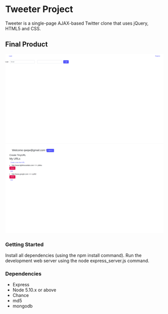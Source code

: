 # Tweeter Project

Tweeter is a single-page AJAX-based Twitter clone that uses jQuery, HTML5 and CSS.

## Final Product

!["Compose a tweet"](https://github.com/GabrielVaradi/TinyApp-Project/blob/master/docs/Login-page.png?raw=true)
!["Read a tweet"](https://github.com/GabrielVaradi/TinyApp-Project/blob/master/docs/urls-page.png?raw=true)


### Getting Started

Install all dependencies (using the npm install command).
Run the development web server using the node express_server.js command.

### Dependencies

- Express
- Node 5.10.x or above
- Chance
- md5
- mongodb

